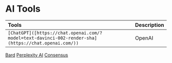 # AI Tools

Tools | Description
:--- | :---
`[ChatGPT]([https://chat.openai.com/?model=text-davinci-002-render-sha](https://chat.openai.com/))` | OpenAI
[Bard]()
[Perplexity AI]()
[Consensus]()
